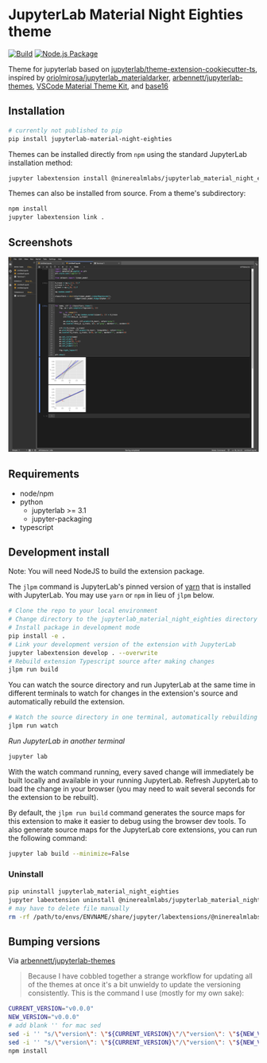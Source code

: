 # JupyterLab Material Night Eighties theme

[![Build](https://github.com/ninerealmlabs/jupyterlab-theme-material-night-eighties/actions/workflows/build.yml/badge.svg)](https://github.com/ninerealmlabs/jupyterlab-theme-material-night-eighties/actions/workflows/build.yml) [![Node.js Package](https://github.com/ninerealmlabs/jupyterlab-theme-material-night-eighties/actions/workflows/npm-publish.yml/badge.svg)](https://github.com/ninerealmlabs/jupyterlab-theme-material-night-eighties/actions/workflows/npm-publish.yml)

Theme for jupyterlab based on [jupyterlab/theme-extension-cookiecutter-ts](https://github.com/jupyterlab/extension-cookiecutter-ts),
inspired by [oriolmirosa/jupyterlab_materialdarker](https://github.com/oriolmirosa/jupyterlab_materialdarker),
[arbennett/jupyterlab-themes](https://github.com/arbennett/jupyterlab-themes), [VSCode Material Theme Kit](https://marketplace.visualstudio.com/items?itemName=ms-vscode.Theme-MaterialKit),
and [base16](https://github.com/chriskempson/base16)

## Installation

```sh
# currently not published to pip
pip install jupyterlab-material-night-eighties
```

Themes can be installed directly from `npm` using the standard JupyterLab installation method:

```sh
jupyter labextension install @ninerealmlabs/jupyterlab_material_night_eighties
```

Themes can also be installed from source. From a theme's subdirectory:

```sh
npm install
jupyter labextension link .
```

## Screenshots

![material_night_eighties](./screenshots/material_night_eighties.png 'material_night_eighties theme screenshot')

<!--
![theme_wallpaper](./screenshots/themer.png "theme wallpaper")
-->

## Requirements

- node/npm
- python
  - jupyterlab >= 3.1
  - jupyter-packaging
- typescript

## Development install

Note: You will need NodeJS to build the extension package.

The `jlpm` command is JupyterLab's pinned version of
[yarn](https://yarnpkg.com/) that is installed with JupyterLab. You may use
`yarn` or `npm` in lieu of `jlpm` below.

```bash
# Clone the repo to your local environment
# Change directory to the jupyterlab_material_night_eighties directory
# Install package in development mode
pip install -e .
# Link your development version of the extension with JupyterLab
jupyter labextension develop . --overwrite
# Rebuild extension Typescript source after making changes
jlpm run build
```

You can watch the source directory and run JupyterLab at the same time in different terminals to watch for changes in the extension's source and automatically rebuild the extension.

```bash
# Watch the source directory in one terminal, automatically rebuilding when needed
jlpm run watch
```

_Run JupyterLab in another terminal_

```bash
jupyter lab
```

With the watch command running, every saved change will immediately be built locally and available in your running JupyterLab. Refresh JupyterLab to load the change in your browser (you may need to wait several seconds for the extension to be rebuilt).

By default, the `jlpm run build` command generates the source maps for this extension to make it easier to debug using the browser dev tools. To also generate source maps for the JupyterLab core extensions, you can run the following command:

```bash
jupyter lab build --minimize=False
```

### Uninstall

```bash
pip uninstall jupyterlab_material_night_eighties
jupyter labextension uninstall @ninerealmlabs/jupyterlab_material_night_eighties
# may have to delete file manually
rm -rf /path/to/envs/ENVNAME/share/jupyter/labextensions/@ninerealmlabs/jupyterlab_material_night_eighties
```

## Bumping versions

Via [arbennett/jupyterlab-themes](https://github.com/arbennett/jupyterlab-themes)

> Because I have cobbled together a strange workflow for updating all of the themes at once it's a bit unwieldy
> to update the versioning consistently. This is the command I use (mostly for my own sake):

```sh
CURRENT_VERSION="v0.0.0"
NEW_VERSION="v0.0.0"
# add blank '' for mac sed
sed -i '' "s/\"version\": \"${CURRENT_VERSION}\"/\"version\": \"${NEW_VERSION}\"/g" ./**/package.json
sed -i '' "s/\"version\": \"${CURRENT_VERSION}\"/\"version\": \"${NEW_VERSION}\"/g" ./**/package-lock.json
npm install
```
